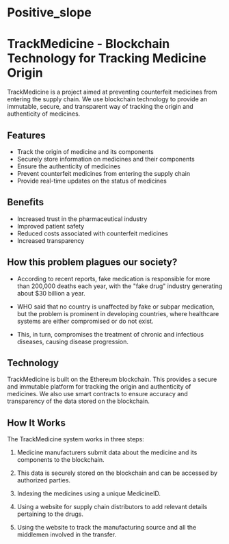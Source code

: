 # Positive_slope


# TrackMedicine - Blockchain Technology for Tracking Medicine Origin

TrackMedicine is a project aimed at preventing counterfeit medicines from entering the supply chain. We use blockchain technology to provide an immutable, secure, and transparent way of tracking the origin and authenticity of medicines.

## Features

* Track the origin of medicine and its components
* Securely store information on medicines and their components
* Ensure the authenticity of medicines
* Prevent counterfeit medicines from entering the supply chain
* Provide real-time updates on the status of medicines

## Benefits

* Increased trust in the pharmaceutical industry
* Improved patient safety
* Reduced costs associated with counterfeit medicines
* Increased transparency

## How this problem plagues  our society?

* According to recent reports, fake medication is responsible for more than 200,000 deaths each year, with the "fake drug" industry generating about $30 billion a year.

* WHO said that no country is unaffected by fake or subpar medication, but the problem is prominent in developing countries, where healthcare systems are either compromised or do not exist.

* This, in turn, compromises the treatment of chronic and infectious diseases, causing disease progression.



## Technology

TrackMedicine is built on the Ethereum blockchain. This provides a secure and immutable platform for tracking the origin and authenticity of medicines. We also use smart contracts to ensure accuracy and transparency of the data stored on the blockchain.

## How It Works

The TrackMedicine system works in three steps:

1. Medicine manufacturers submit data about the medicine and its components to the blockchain.

2. This data is securely stored on the blockchain and can be accessed by authorized parties.

3. Indexing the medicines using a unique MedicineID.

4. Using a website for supply chain distributors to add relevant details pertaining to the drugs.

5. Using the website to track the manufacturing source and all the middlemen involved in the transfer.
